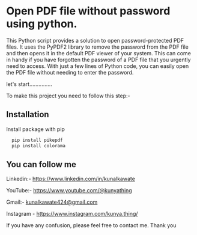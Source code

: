 
# Open PDF file without password using python.

This Python script provides a solution to open password-protected PDF files. It uses the PyPDF2 library to remove the password from the PDF file and then opens it in the default PDF viewer of your system. This can come in handy if you have forgotten the password of a PDF file that you urgently need to access. With just a few lines of Python code, you can easily open the PDF file without needing to enter the password.

let's start...............

To make this project you need to follow this step:-



## Installation

Install package with pip

```bash
  pip install pikepdf
  pip install colorama

```
    

## 

## You can follow me

Linkedin:- https://www.linkedin.com/in/kunalkawate

YouTube:- https://www.youtube.com/@kunyathing

Gmail:- kunalkawate424@gmail.com

Instagram - https://www.instagram.com/kunya.thing/

If you have any confusion, please feel free to contact me. Thank you

